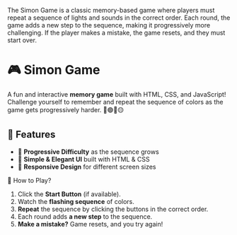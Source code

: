 The Simon Game is a classic memory-based game where players must repeat a sequence of lights and sounds in the correct order. Each round, the game adds a new step to the sequence, making it progressively more challenging. If the player makes a mistake, the game resets, and they must start over.

# 🎮 Simon Game

A fun and interactive **memory game** built with HTML, CSS, and JavaScript! Challenge yourself to remember and repeat the sequence of colors as the game gets progressively harder. 🔴🟢🔵🟡

## 📌 Features
- 🚀 **Progressive Difficulty** as the sequence grows
- 🎨 **Simple & Elegant UI** built with HTML & CSS
- 📱 **Responsive Design** for different screen sizes

🚀 How to Play?
1. Click the **Start Button** (if available).
2. Watch the **flashing sequence** of colors.
3. **Repeat** the sequence by clicking the buttons in the correct order.
4. Each round adds **a new step** to the sequence.
5. **Make a mistake?** Game resets, and you try again!

